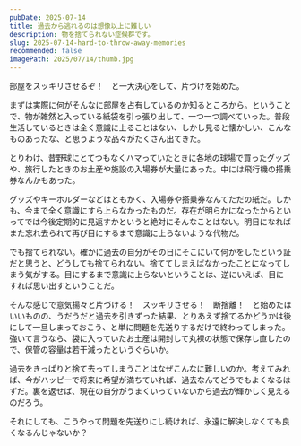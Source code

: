 ```yaml
---
pubDate: 2025-07-14
title: 過去から逃れるのは想像以上に難しい
description: 物を捨てられない症候群です。
slug: 2025-07-14-hard-to-throw-away-memories
recommended: false
imagePath: 2025/07/14/thumb.jpg
---
```


部屋をスッキリさせるぞ！　と一大決心をして、片づけを始めた。

まずは実際に何がそんなに部屋を占有しているのか知るところから。ということで、物が雑然と入っている紙袋を引っ張り出して、一つ一つ調べていった。普段生活しているときは全く意識に上ることはない、しかし見ると懐かしい、こんなものあったな、と思うような品々がたくさん出てきた。

とりわけ、昔野球にとてつもなくハマっていたときに各地の球場で買ったグッズや、旅行したときのお土産や施設の入場券が大量にあった。中には飛行機の搭乗券なんかもあった。

グッズやキーホルダーなどはともかく、入場券や搭乗券なんてただの紙だ。しかも、今まで全く意識にすら上らなかったものだ。存在が明らかになったからといってでは今後定期的に見返すかというと絶対にそんなことはない。明日になればまた忘れ去られて再び目にするまで意識に上らないような代物だ。

でも捨てられない。確かに過去の自分がその日にそこにいて何かをしたという証だと思うと、どうしても捨てられない。捨ててしまえばなかったことになってしまう気がする。目にするまで意識に上らないということは、逆にいえば、目にすれば思い出すということだ。

そんな感じで意気揚々と片づける！　スッキリさせる！　断捨離！　と始めたはいいものの、うだうだと過去を引きずった結果、とりあえず捨てるかどうかは後にして一旦しまっておこう、と単に問題を先送りするだけで終わってしまった。強いて言うなら、袋に入っていたお土産は開封して丸裸の状態で保存し直したので、保管の容量は若干減ったというぐらいか。

過去をきっぱりと捨て去ってしまうことはなぜこんなに難しいのか。考えてみれば、今がハッピーで将来に希望が満ちていれば、過去なんてどうでもよくなるはずだ。裏を返せば、現在の自分がうまくいっていないから過去が輝かしく見えるのだろう。

それにしても、こうやって問題を先送りにし続ければ、永遠に解決しなくても良くなるんじゃないか？